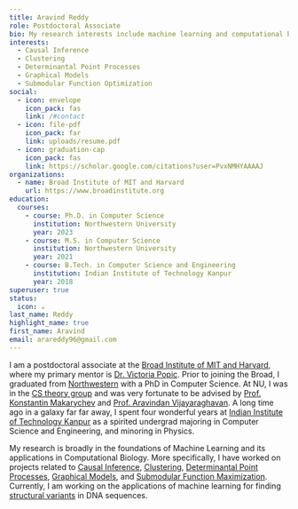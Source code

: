 ```yaml
---
title: Aravind Reddy
role: Postdoctoral Associate
bio: My research interests include machine learning and computational biology.
interests:
  - Causal Inference
  - Clustering
  - Determinantal Point Processes
  - Graphical Models
  - Submodular Function Optimization
social:
  - icon: envelope
    icon_pack: fas
    link: /#contact
  - icon: file-pdf
    icon_pack: far
    link: uploads/resume.pdf
  - icon: graduation-cap
    icon_pack: fas
    link: https://scholar.google.com/citations?user=PvxNMHYAAAAJ
organizations:
  - name: Broad Institute of MIT and Harvard
    url: https://www.broadinstitute.org
education:
  courses:
    - course: Ph.D. in Computer Science
      institution: Northwestern University
      year: 2023
    - course: M.S. in Computer Science
      institution: Northwestern University
      year: 2021
    - course: B.Tech. in Computer Science and Engineering
      institution: Indian Institute of Technology Kanpur
      year: 2018
superuser: true
status:
  icon: ☕️
last_name: Reddy
highlight_name: true
first_name: Aravind
email: arareddy96@gmail.com
---
```

I am a postdoctoral associate at the [Broad Institute of MIT and Harvard](https://www.broadinstitute.org/), where my primary mentor is [Dr. Victoria Popic](https://www.broadinstitute.org/bios/victoria-popic). Prior to joining the Broad, I graduated from [Northwestern](https://www.northwestern.edu/) with a PhD in Computer Science. At NU, I was in the [CS theory group](https://theory.cs.northwestern.edu/) and was very fortunate to be advised by [Prof. Konstantin Makarychev](https://konstantin.makarychev.net/) and [Prof. Aravindan Vijayaraghavan](https://users.eecs.northwestern.edu/~aravindv/). A long time ago in a galaxy far far away, I spent four wonderful years at [Indian Institute of Technology Kanpur](https://iitk.ac.in/) as a spirited undergrad majoring in Computer Science and Engineering, and minoring in Physics.

My research is broadly in the foundations of Machine Learning and its applications in Computational Biology. More specifically, I have worked on projects related to [Causal Inference](https://en.wikipedia.org/wiki/Causal_inference), [Clustering](https://en.wikipedia.org/wiki/Cluster_analysis), [Determinantal Point Processes](https://arxiv.org/abs/1207.6083), [Graphical Models](https://en.wikipedia.org/wiki/Graphical_model), and [Submodular Function Maximization](https://www.cs.cmu.edu/afs/.cs.cmu.edu/Web/People/dgolovin/papers/submodular_survey12.pdf). Currently, I am working on the applications of machine learning for finding [structural variants](https://en.wikipedia.org/wiki/Structural_variation) in DNA sequences.